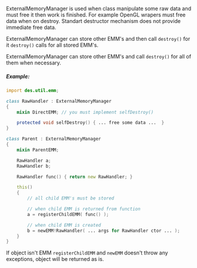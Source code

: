 ExternalMemoryManager is used when class manipulate some raw data and must free it then work is finished.
For example OpenGL wrapers must free data when on destroy.
Standart destructor mechanism does not provide immediate free data.

ExternalMemoryManager can store other EMM's and then call `destroy()` for
it `destroy()` calls for all stored EMM's.

ExternalMemoryManager can store other EMM's and call `destroy()` for all of them when necessary.

##### Example:

```d
import des.util.emm;

class RawHandler : ExternalMemoryManager
{
    mixin DirectEMM; // you must implement selfDestroy()

    protected void selfDestroy() { ... free some data ...  }
}

class Parent : ExternalMemoryManager
{
    mixin ParentEMM;

    RawHandler a;
    RawHandler b;

    RawHandler func() { return new RawHandler; }

    this()
    {
        // all child EMM's must be stored

        // when child EMM is returned from function
        a = registerChildEMM( func() );

        // when child EMM is created
        b = newEMM!RawHandler( ... args for RawHandler ctor ... );
    }
}
```

If object isn't EMM `registerChildEMM` and `newEMM` doesn't throw any exceptions,
object will be returned as is.
